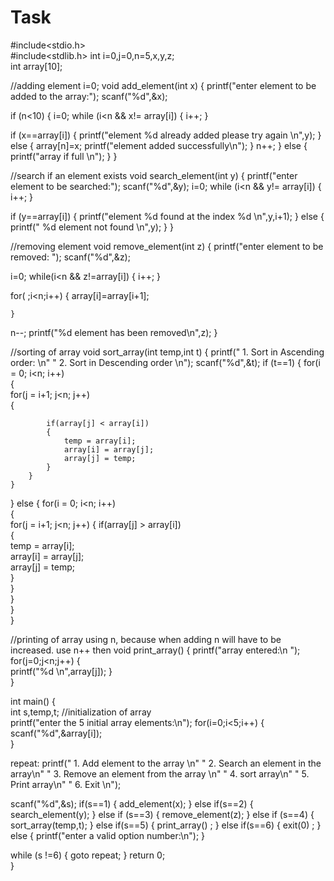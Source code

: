 # Task
#include<stdio.h>  
#include<stdlib.h>
int i=0,j=0,n=5,x,y,z;  
int array[10];  
  

//adding element i=0;
void add_element(int x)
{
printf("enter element to be added to the array:"); 
scanf("%d",&x);

if (n<10)
{
i=0;
while (i<n && x!= array[i])
{
    i++;
}

if (x==array[i])
{
    printf("element %d already added please try again \n",y);
}
else
{
    array[n]=x;
    printf("element added successfully\n");
}
n++; 
}
else 
{
    printf("array if full \n");
}
}

//search if an element exists 
void search_element(int y)
{
printf("enter element to be searched:");
scanf("%d",&y);
i=0;
while (i<n && y!= array[i])
{
    i++;
}

if (y==array[i])
{
    printf("element %d found at the index %d \n",y,i+1);
}
else
{
    printf(" %d element not found \n",y);
}
}


//removing element 
void remove_element(int z)
{
printf("enter element to be removed: ");
scanf("%d",&z);

i=0;
while(i<n && z!=array[i])
{
    i++;
}

for( ;i<n;i++)
    {
        array[i]=array[i+1];
       
    }
  n--;
  printf("%d element has been removed\n",z);
}

//sorting of array
void sort_array(int temp,int t)
{
printf(" 1. Sort in Ascending order: \n" " 2. Sort in Descending order \n");
scanf("%d",&t);
  if (t==1)
  {
     for(i = 0; i<n; i++)    
    {    
        for(j = i+1; j<n; j++)    
        {    
          
            
            if(array[j] < array[i])    
            {    
                temp = array[i];    
                array[i] = array[j];    
                array[j] = temp;     
            }   
        }
    }
  }
            else 
            {
             for(i = 0; i<n; i++)    
             {    
        for(j = i+1; j<n; j++)
            {
                if(array[j] > array[i])    
            {    
                temp = array[i];    
                array[i] = array[j];    
                array[j] = temp;     
            }   
            }  
        }     
    }     
}

//printing of array using n, because when adding n will have to be increased. use n++ then
void print_array()
{
printf("array entered:\n ");  
for(j=0;j<n;j++)
{   
    printf("%d \n",array[j]); 
}  
}

int main()
{     
    int s,temp,t; 
//initialization of array  
printf("enter the 5 initial array elements:\n");
for(i=0;i<5;i++)
{   
    scanf("%d",&array[i]);  
}   
 
repeat:
printf(" 1. Add element to the array \n" " 2. Search an element in the array\n" " 3. Remove an element from the array \n" " 4. sort array\n" " 5. Print array\n" " 6. Exit \n");

scanf("%d",&s);
if(s==1)
{
  add_element(x);
}
else if(s==2)
{
 search_element(y);
}
else if (s==3)
{
    remove_element(z);
}
else if (s==4)
{
    sort_array(temp,t);
}
else if(s==5)
{
   print_array() ;
}
else if(s==6)
{
    exit(0) ;
}
else
{
    printf("enter a valid option number:\n");
}

while (s !=6)
{
    goto repeat;
}
return 0;  
} 
